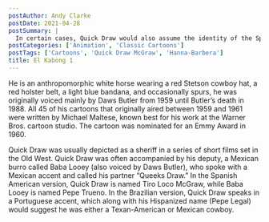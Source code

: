 ```yaml
---
postAuthor: Andy Clarke
postDate: 2021-04-28
postSummary: |
  In certain cases, Quick Draw would also assume the identity of the Spanish masked vigilante El Kabong (a spoof of Zorro). His introduction went as follows—“Of all the heroes in legend and song, there’s none as brave as El Kabong.”
postCategories: ['Animation', 'Classic Cartoons']
postTags: ['Cartoons', 'Quick Draw McGraw', 'Hanna-Barbera']
title: El Kabong 1
---
```

<p>He is an anthropomorphic white horse wearing a red Stetson cowboy hat, a red holster belt, a light blue bandana, and occasionally spurs, he was originally voiced mainly by Daws Butler from 1959 until Butler&#8217;s death in 1988. All 45 of his cartoons that originally aired between 1959 and 1961 were written by Michael Maltese, known best for his work at the Warner Bros. cartoon studio. The cartoon was nominated for an Emmy Award in 1960.</p>

 <p>Quick Draw was usually depicted as a sheriff in a series of short films set in the Old West. Quick Draw was often accompanied by his deputy, a Mexican burro called Baba Looey (also voiced by Daws Butler), who spoke with a Mexican accent and called his partner &#8220;Queeks Draw.&#8221; In the Spanish American version, Quick Draw is named Tiro Loco McGraw, while Baba Looey is named Pepe Trueno. In the Brazilian version, Quick Draw speaks in a Portuguese accent, which along with his Hispanized name (Pepe Legal) would suggest he was either a Texan-American or Mexican cowboy.</p>